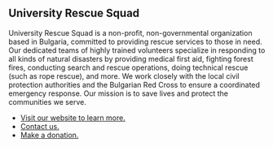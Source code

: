 ## University Rescue Squad

University Rescue Squad is a non-profit, non-governmental organization based in Bulgaria, committed to providing rescue services to those in need. Our dedicated teams of highly trained volunteers specialize in responding to all kinds of natural disasters by providing medical first aid, fighting forest fires, conducting search and rescue operations, doing technical rescue (such as rope rescue), and more. We work closely with the local civil protection authorities and the Bulgarian Red Cross to ensure a coordinated emergency response. Our mission is to save lives and protect the communities we serve.

- [Visit our website to learn more.](https://uaso.org/en/home/)
- [Contact us.](https://uaso.org/en/contacts/)
- [Make a donation.](https://uaso.org/en/donate/)
